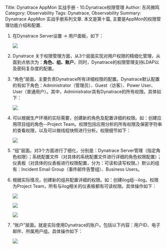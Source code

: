 Title: Dynatrace AppMon 实战手册 - 10.Dynatrace权限管理
Author: 东风微鸣
Category: Observability
Tags: Dynatrace, Observability
Summary: Dynatrace AppMon 实战手册系列文章. 本文是第十篇, 主要是AppMon的权限管理功能介绍和配置.

1. 在Dynatrace Server设置 -> 用户面板，如下：

   ![](http://pic.yupoo.com/east4ming_v/FX8vxzug/YnE01.jpg)

2. Dynatrace 关于权限管理方面，从3个层面实现对用户权限的精细化管理，从面到点依次为：**角色、组、账户**。同时，Dynatrace的权限管理支持LDAP以及密码复杂度的配置。

3. “角色”层面，主要负责Dynatrace所有详细权限的配置。Dynatrace默认配置的有如下角色：Administrator（管理员）、Guest（访客）、Power User、User（普通用户）。其中，Administrator具有Dynatrace的所有权限。具体如下：

   ![](http://pic.yupoo.com/east4ming_v/FX8vuSXj/7BPLt.jpg)

4. 可以根据生产环境的实际需要，创建新的角色及配置详细的权限。如：创建应用项目组的角色--Project Team。权限包括应用分析的所有权限及保密字符串的查看权限，以及可以做线程快照进行分析。权限细节如下：

   ![](http://pic.yupoo.com/east4ming_v/FX8vuCTD/8Iu8o.png)

5. “组”层面。对3个方面进行了细化，分别是：Dynatrace Server管理（指定角色权限）；系统配置文件（对具体的系统配置文件进行详细的角色权限配置）；仪表板（对具体的仪表板进行权限配置，分为：可读和读写权限。）默认的组有：Incident Email Group（事件邮件告警组）、Business Users。

6. 根据实际情况，创建新的组并配置详细的权限。如：创建ilog组--ilog。权限为Project Team，所有与ilog相关的仪表板都有可读权限。具体操作如下：

   ![](http://pic.yupoo.com/east4ming_v/FX8vuaV7/3bcPr.png)

   ![](http://pic.yupoo.com/east4ming_v/FX8vulJK/medium.jpg)

   ![](http://pic.yupoo.com/east4ming_v/FX8vuvnf/medium.jpg)

7. “账户”层面。就是实际使用Dynatrace的账户。包括以下内容：用户ID、电子邮件、所属用户组。具体操作如下：

   ![](http://pic.yupoo.com/east4ming_v/FX8vuLrs/medium.jpg)

